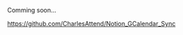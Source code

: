 <!-- Sync between Notion and Google Calendar -->
Comming soon...

https://github.com/CharlesAttend/Notion_GCalendar_Sync